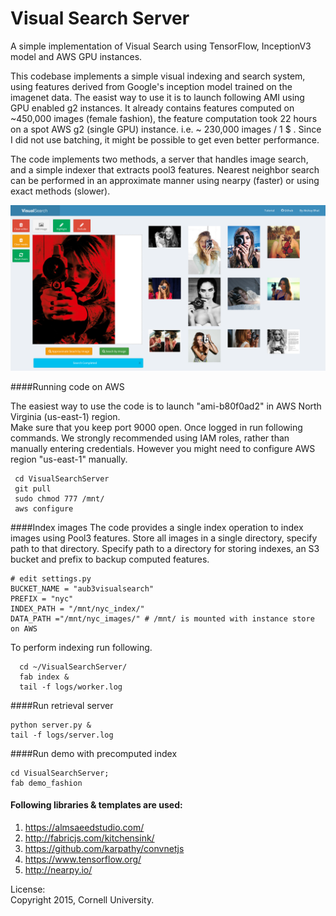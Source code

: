 Visual Search Server
===============

A simple implementation of Visual Search using TensorFlow, InceptionV3 model and AWS GPU instances.

This codebase implements a simple visual indexing and search system, using features derived from Google's inception 
model trained on the imagenet data. The easist way to use it is to launch following AMI using GPU enabled g2 instances.
It already contains features computed on ~450,000 images (female fashion), the feature computation took 22 hours on 
a spot AWS g2 (single GPU) instance. i.e. ~ 230,000 images / 1 $ . Since I did not use batching, it might be possible to 
get even better performance.

The code implements two methods, a server that handles image search, and a simple indexer that extracts pool3 features.
Nearest neighbor search can be performed in an approximate manner using nearpy (faster) or using exact methods (slower).
 
![Alpha Screenshot](appcode/static/alpha3.png "Alpha Screenshot")     

####Running code on AWS

The easiest way to use the code is to launch "ami-b80f0ad2" in AWS North Virginia (us-east-1) region.     
Make sure that you keep port 9000 open. Once logged in run following commands.
We strongly recommended using IAM roles, rather than manually entering credentials. 
However you might need to configure AWS region "us-east-1" manually.

 ``` 
  cd VisualSearchServer
  git pull
  sudo chmod 777 /mnt/
  aws configure   

```

####Index images
The code provides a single index operation to index images using Pool3 features.
Store all images in a single directory, specify path to that directory. 
Specify path to a directory for storing indexes, an S3 bucket and prefix to backup computed features.   
```
# edit settings.py
BUCKET_NAME = "aub3visualsearch"
PREFIX = "nyc"
INDEX_PATH = "/mnt/nyc_index/" 
DATA_PATH ="/mnt/nyc_images/" # /mnt/ is mounted with instance store on AWS
```

To perform indexing run following. 
```
  cd ~/VisualSearchServer/
  fab index &
  tail -f logs/worker.log
```


####Run retrieval server  
``` 
python server.py &  
tail -f logs/server.log
```

####Run demo with precomputed index  
```
cd VisualSearchServer;
fab demo_fashion 
```

#### Following libraries & templates are used:
1. https://almsaeedstudio.com/
2. http://fabricjs.com/kitchensink/
3. https://github.com/karpathy/convnetjs
4. https://www.tensorflow.org/ 
5. http://nearpy.io/

   
License:    
Copyright 2015, Cornell University. 
